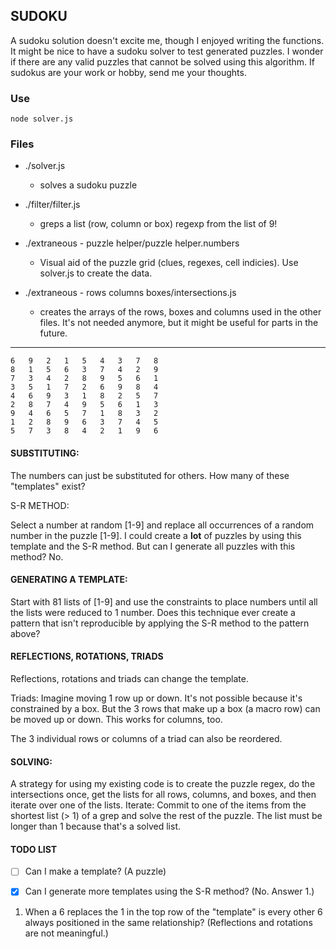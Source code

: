## SUDOKU

A sudoku solution doesn't excite me, though I enjoyed writing the functions. It might be nice to have a sudoku solver to test generated puzzles. I wonder if there are any valid puzzles that cannot be solved using this algorithm. If sudokus are your work or hobby, send me your thoughts.

### Use

```
node solver.js
```

### Files


- ./solver.js
	- solves a sudoku puzzle
- ./filter/filter.js
	- greps a list (row, column or box) regexp from the list of 9!

- ./extraneous - puzzle helper/puzzle helper.numbers
	- Visual aid of the puzzle grid (clues, regexes, cell indicies). Use solver.js to create the data.

- ./extraneous - rows columns boxes/intersections.js
	- creates the arrays of the rows, boxes and columns used in the other files. It's not needed anymore, but it might be useful for parts in the future.

----
```
6	9	2	1	5	4	3	7	8
8	1	5	6	3	7	4	2	9
7	3	4	2	8	9	5	6	1
3	5	1	7	2	6	9	8	4
4	6	9	3	1	8	2	5	7
2	8	7	4	9	5	6	1	3
9	4	6	5	7	1	8	3	2
1	2	8	9	6	3	7	4	5
5	7	3	8	4	2	1	9	6
```

#### SUBSTITUTING:

The numbers can just be substituted for others. How many of these "templates" exist?

S-R METHOD:

Select a number at random [1-9] and replace all occurrences of a random number in the puzzle [1-9]. I could create a **lot** of puzzles by using this template and the S-R method. But can I generate all puzzles with this method? No.


#### GENERATING A TEMPLATE:

Start with 81 lists of [1-9] and use the constraints to place numbers until all the lists were reduced to 1 number. Does this technique ever create a pattern that isn't reproducible by applying the S-R method to the pattern above?


#### REFLECTIONS, ROTATIONS, TRIADS
Reflections, rotations and triads can change the template. 

Triads: Imagine moving 1 row up or down. It's not possible because it's constrained by a box. But the 3 rows that make up a box (a macro row) can be moved up or down. This works for columns, too.

The 3 individual rows or columns of a triad can also be reordered.


#### SOLVING:

A strategy for using my existing code is to create the puzzle regex, do the intersections once, get the lists for all rows, columns, and boxes, and then iterate over one of the lists. Iterate: Commit to one of the items from the shortest list (> 1) of a grep and solve the rest of the puzzle. The list must be longer than 1 because that's a solved list.


#### TODO LIST
- [ ] Can I make a template? (A puzzle)
- [x] Can I generate more templates using the S-R method? (No. Answer 1.)


1. When a 6 replaces the 1 in the top row of the "template" is every other 6 always positioned in the same relationship? (Reflections and rotations are not meaningful.)